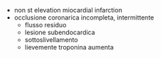 - non st elevation miocardial infarction
- occlusione coronarica incompleta, intermittente
	- flusso residuo
	- lesione subendocardica
	- sottoslivellamento
	- lievemente troponina aumenta